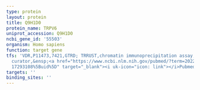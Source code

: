 ```yaml
---
type: protein
layout: protein
title: Q9H1D0
protein_name: TRPV6
uniprot_accession: Q9H1D0
ncbi_gene_id: '55503'
organism: Homo sapiens
function: target gene
tfs: 'VDR,P11473,7421,GTRD; TRRUST,chromatin immunoprecipitation assay; inferred by
  curator,&ensp;<a href="https://www.ncbi.nlm.nih.gov/pubmed/?term=20227497; 22563729;
  17293108%5Buid%5D" target="_blank"><i uk-icon="icon: link"></i>Pubmed</a>'
targets: ''
binding_sites: ''
---
```

